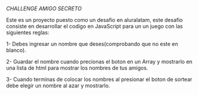 <em> CHALLENGE AMIGO SECRETO </em>

Este es un proyecto puesto como un desafio en aluralatam, este desafio consiste en desarrollar el codigo en JavaScript para un un juego con las siguientes reglas:

1- Debes ingresar un nombre que deses(comprobando que no este en blanco).

2- Guardar el nombre cuando precionas el boton en un Array y mostrarlo en una lista de html para mostrar los nombres de tus amigos.

3- Cuando terminas de colocar los nombres al presionar el boton de sortear debe elegir un nombre al azar y mostrarlo.
